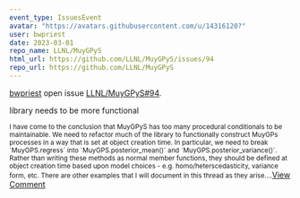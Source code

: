 ```yaml
---
event_type: IssuesEvent
avatar: "https://avatars.githubusercontent.com/u/14316120?"
user: bwpriest
date: 2023-03-01
repo_name: LLNL/MuyGPyS
html_url: https://github.com/LLNL/MuyGPyS/issues/94
repo_url: https://github.com/LLNL/MuyGPyS
---
```


<a href='https://github.com/bwpriest' target='_blank'>bwpriest</a> open issue <a href='https://github.com/LLNL/MuyGPyS/issues/94' target='_blank'>LLNL/MuyGPyS#94</a>.

<p>library needs to be more functional</p><small>I have come to the conclusion that MuyGPyS has too many procedural conditionals to be maintainable. We need to refactor much of the library to functionally construct MuyGPs processes in a way that is set at object creation time. In particular, we need to break `MuyGPS.regress` into `MuyGPS.posterior_mean()` and `MuyGPS.posterior_variance()`. Rather than writing these methods as normal member functions, they should be defined at object creation time based upon model choices - e.g. homo/heterscedasticity, variance form, etc. There are other examples that I will document in this thread as they arise....</small><a href='https://github.com/LLNL/MuyGPyS/issues/94' target='_blank'>View Comment</a>